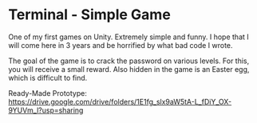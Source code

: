 # Terminal - Simple Game
One of my first games on Unity. Extremely simple and funny. I hope that I will come here in 3 years and be horrified by what bad code I wrote.

The goal of the game is to crack the password on various levels. For this, you will receive a small reward. Also hidden in the game is an Easter egg, which is difficult to find.

Ready-Made Prototype: https://drive.google.com/drive/folders/1E1fg_slx9aW5tA-L_fDiY_OX-9YUVm_l?usp=sharing
